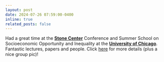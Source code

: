 ```yaml
---
layout: post
date: 2024-07-26 07:59:00-0400
inline: true
related_posts: false
---
```


Had a great time at the [**Stone Center**](https://stonecenter.uchicago.edu/) Conference and Summer School on Socioeconomic Opportunity and Inequality at the [**University of Chicago**](https://www.uchicago.edu/). Fantastic lectures, papers and people. Click [here](https://stonecenter.uchicago.edu/events/summer-school-on-socioeconomic-opportunity-and-inequality-at-university-of-chicago/) for more details (plus a nice group pic)!